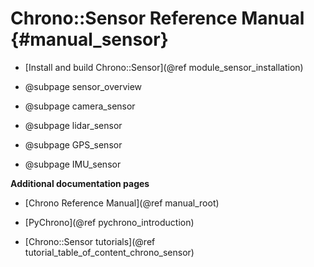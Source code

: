Chrono::Sensor Reference Manual {#manual_sensor}
=================================

* [Install and build Chrono::Sensor](@ref module_sensor_installation)

* @subpage sensor_overview
* @subpage camera_sensor
* @subpage lidar_sensor
* @subpage GPS_sensor
* @subpage IMU_sensor


**Additional documentation pages**

* [Chrono Reference Manual](@ref manual_root)

* [PyChrono](@ref pychrono_introduction)

* [Chrono::Sensor tutorials](@ref tutorial_table_of_content_chrono_sensor)

